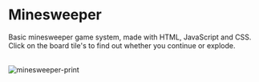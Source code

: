 # Minesweeper
Basic minesweeper game system, made with HTML, JavaScript and CSS.<br>
Click on the board tile's to find out whether you continue or explode.<br><br>

![minesweeper-print](https://github.com/user-attachments/assets/78eeccc9-b707-46c3-ba53-90c6082ac117)

